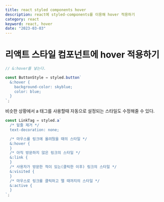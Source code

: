 ```yaml
---
title: react styled components hover
description: react에 styled-components를 이용해 hover 적용하기
category: react
keyword: react, hover
date: "2023-03-03"
---
```


# 리액트 스타일 컴포넌트에 hover 적용하기

```typescript
// &:hover를 넣는다.

const ButtonStyle = styled.button`
  &:hover {
    background-color: skyblue;
    color: blue;
  }
`;
```

비슷한 상황에서 a 태그를 사용할때 자동으로 설정되는 스타일도 수정해줄 수 있다.

```typescript
const LinkTag = styled.a`
  /* 밑줄 제거 */
  text-decoration: none;

  /* 마우스를 링크에 올려뒀을 때의 스타일 */
  &:hover {
  }
  /* 아직 방문하지 않은 링크의 스타일 */
  &:link {
  }
  /* 사용자가 방문한 적이 있는(클릭한 이후) 링크의 스타일 */
  &:visited {
  }
  /* 마우스로 링크를 클릭하고 뗄 때까지의 스타일 */
  &:active {
  }
`;
```
